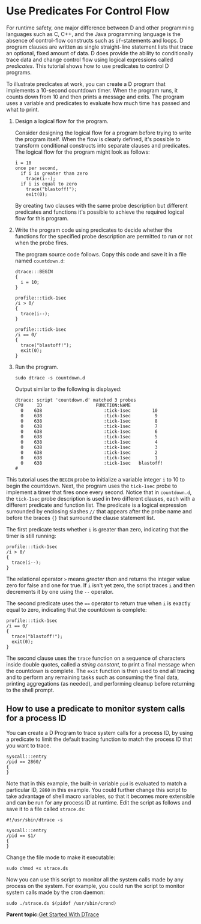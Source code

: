 
# Use Predicates For Control Flow <a id="dt_preds_dlang">

For runtime safety, one major difference between D and other programming languages such as C, C++, and the Java programming language is the absence of control-flow constructs such as `if`-statements and loops. D program clauses are written as single straight-line statement lists that trace an optional, fixed amount of data. D does provide the ability to conditionally trace data and change control flow using logical expressions called *predicates*. This tutorial shows how to use predicates to control D programs.

To illustrate predicates at work, you can create a D program that implements a 10-second countdown timer. When the program runs, it counts down from 10 and then prints a message and exits. The program uses a variable and predicates to evaluate how much time has passed and what to print.

1.  Design a logical flow for the program.

    Consider designing the logical flow for a program before trying to write the program itself. When the flow is clearly defined, it's possible to transform conditional constructs into separate clauses and predicates. The logical flow for the program might look as follows:

    ```
    i = 10
    once per second,
      if i is greater than zero
        trace(i--);
      if i is equal to zero
        trace("blastoff!");
        exit(0);
    ```

    By creating two clauses with the same probe description but different predicates and functions it's possible to achieve the required logical flow for this program.

2.  Write the program code using predicates to decide whether the functions for the specified probe description are permitted to run or not when the probe fires.

    The program source code follows. Copy this code and save it in a file named `countdown.d`:

    ```
    dtrace:::BEGIN 
    {
      i = 10;
    }
    
    profile:::tick-1sec
    /i > 0/
    {
      trace(i--);
    }
    
    profile:::tick-1sec
    /i == 0/
    {
      trace("blastoff!");
      exit(0);
    }
    ```

3.  Run the program.

    ```
    sudo dtrace -s countdown.d
    ```

    Output similar to the following is displayed:

    ```
    dtrace: script 'countdown.d' matched 3 probes
    CPU     ID                    FUNCTION:NAME
      0    638                       :tick-1sec        10
      0    638                       :tick-1sec         9
      0    638                       :tick-1sec         8
      0    638                       :tick-1sec         7
      0    638                       :tick-1sec         6
      0    638                       :tick-1sec         5
      0    638                       :tick-1sec         4
      0    638                       :tick-1sec         3
      0    638                       :tick-1sec         2
      0    638                       :tick-1sec         1
      0    638                       :tick-1sec   blastoff!       
    #
    ```


This tutorial uses the `BEGIN` probe to initialize a variable integer `i` to 10 to begin the countdown. Next, the program uses the `tick-1sec` probe to implement a timer that fires once every second. Notice that in `countdown.d`, the `tick-1sec` probe description is used in two different clauses, each with a different predicate and function list. The predicate is a logical expression surrounded by enclosing slashes `//` that appears after the probe name and before the braces `{}` that surround the clause statement list.

The first predicate tests whether `i` is greater than zero, indicating that the timer is still running:

```
profile:::tick-1sec
/i > 0/
{
  trace(i--);
}
```

The relational operator `>` means *greater than* and returns the integer value zero for false and one for true. If `i` isn't yet zero, the script traces `i` and then decrements it by one using the `--` operator.

The second predicate uses the `==` operator to return true when `i` is exactly equal to zero, indicating that the countdown is complete:

```
profile:::tick-1sec
/i == 0/
{
  trace("blastoff!");
  exit(0);
}
```

The second clause uses the `trace` function on a sequence of characters inside double quotes, called a *string constant*, to print a final message when the countdown is complete. The `exit` function is then used to end all tracing and to perform any remaining tasks such as consuming the final data, printing aggregations \(as needed\), and performing cleanup before returning to the shell prompt.

## How to use a predicate to monitor system calls for a process ID

You can create a D Program to trace system calls for a process ID, by using a predicate to limit the default tracing function to match the process ID that you want to trace.

```
syscall:::entry
/pid == 2860/
{
}
```

Note that in this example, the built-in variable `pid` is evaluated to match a particular ID, `2860` in this example. You could further change this script to take advantage of shell macro variables, so that it becomes more extensible and can be run for any process ID at runtime. Edit the script as follows and save it to a file called `strace.ds`:

```
#!/usr/sbin/dtrace -s

syscall:::entry
/pid == $1/
{
}
```

Change the file mode to make it executable:

```
sudo chmod +x strace.ds
```

Now you can use this script to monitor all the system calls made by any process on the system. For example, you could run the script to monitor system calls made by the cron daemon:

```
sudo ./strace.ds $(pidof /usr/sbin/crond)
```

**Parent topic:**[Get Started With DTrace](../how-to/dtrace-guide.md)

